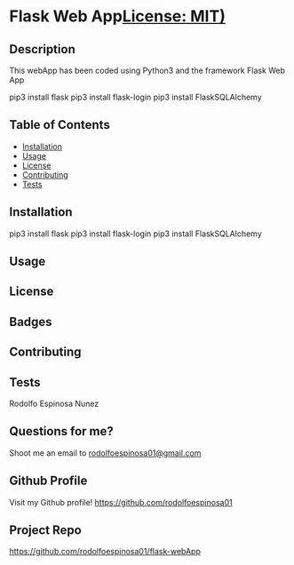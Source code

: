 # Flask Web App[License: MIT)](https://img.shields.io/badge/License-MIT-yellow.svg)
    
## Description
This webApp has been coded using Python3 and the framework Flask Web App

pip3 install flask
pip3 install flask-login
pip3 install FlaskSQLAlchemy
  

## Table of Contents
- [Installation](#installation)
- [Usage](#usage)
- [License](#license)
- [Contributing](#contributing)
- [Tests](#tests)


## Installation

pip3 install flask
pip3 install flask-login
pip3 install FlaskSQLAlchemy

## Usage





## License


## Badges

## Contributing


## Tests
Rodolfo Espinosa Nunez

## Questions for me?
Shoot me an email to rodolfoespinosa01@gmail.com

## Github Profile
Visit my Github profile!
https://github.com/rodolfoespinosa01

## Project Repo
https://github.com/rodolfoespinosa01/flask-webApp

